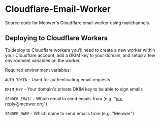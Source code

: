 # Cloudflare-Email-Worker
Source code for Meower's Cloudflare email worker using mailchannels.

## Deploying to Cloudflare Workers
To deploy to Cloudflare workers you'll need to create a new worker within your Cloudflare account, add a DKIM key to your domain, and setup a few environment variables on the worker.


Required environment variables:

`AUTH_TOKEN` - Used for authenticating email requests

`DKIM_KEY` - Your domain's private DKIM key to be able to sign emails

`SENDER_EMAIL` - Which email to send emails from (e.g. "no-reply@meower.org")

`SENDER_NAME` - Which name to send emails from (e.g. "Meower")
